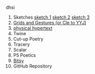 dhsi

1. Sketches 
  [sketch 1](https://knk2023.github.io/DHSI2023/despairsketch.jpg)
  [sketch 2](https://knk2023.github.io/DHSI2023/itsabirdsketch.jpg)
  [sketch 3](https://knk2023.github.io/DHSI2023/titansofindustrysketch.jpg)
2. [Grids and Gestures (or Cle to YYJ)](https://knk2023.github.io/DHSI2023/CletoYYJ.jpg)
3. [physical hypertext](https://knk2023.github.io/DHSI2023/Cutuppoetry.jpg)
4. Twine
5. Cut-up Poetry
6. Tracery
7. Scalar
8. P5 Poetics
9. [Bitsy](https://knk2023.github.io/DHSI2023/the_elusive_cup_of_coffee%20(1).html)
10. GitHub Repository

